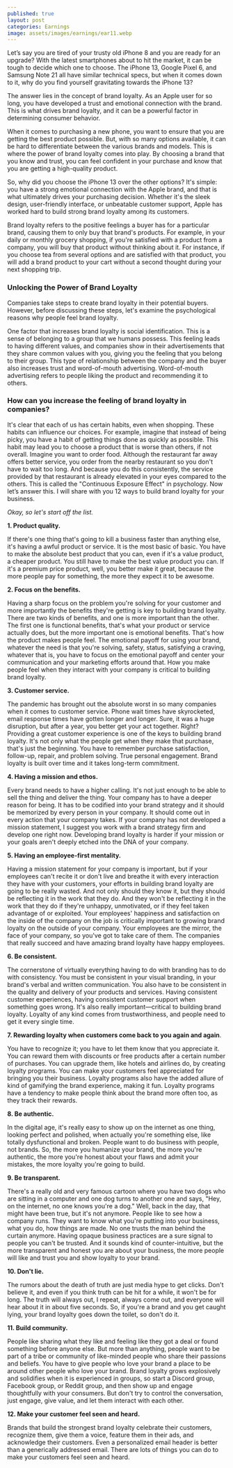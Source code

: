 ```yaml
---
published: true
layout: post
categories: Earnings
image: assets/images/earnings/ear11.webp
---
```


Let’s say you are tired of your trusty old iPhone 8 and you are ready for an upgrade? With the latest smartphones about to hit the market, it can be tough to decide which one to choose. The iPhone 13, Google Pixel 6, and Samsung Note 21 all have similar technical specs, but when it comes down to it, why do you find yourself gravitating towards the iPhone 13?

The answer lies in the concept of brand loyalty. As an Apple user for so long, you have developed a trust and emotional connection with the brand. This is what drives brand loyalty, and it can be a powerful factor in determining consumer behavior.

When it comes to purchasing a new phone, you want to ensure that you are getting the best product possible. But, with so many options available, it can be hard to differentiate between the various brands and models. This is where the power of brand loyalty comes into play. By choosing a brand that you know and trust, you can feel confident in your purchase and know that you are getting a high-quality product.

So, why did you choose the iPhone 13 over the other options? It's simple: you have a strong emotional connection with the Apple brand, and that is what ultimately drives your purchasing decision. Whether it's the sleek design, user-friendly interface, or unbeatable customer support, Apple has worked hard to build strong brand loyalty among its customers.

Brand loyalty refers to the positive feelings a buyer has for a particular brand, causing them to only buy that brand's products. For example, in your daily or monthly grocery shopping, if you're satisfied with a product from a company, you will buy that product without thinking about it. For instance, if you choose tea from several options and are satisfied with that product, you will add a brand product to your cart without a second thought during your next shopping trip.

### Unlocking the Power of Brand Loyalty
Companies take steps to create brand loyalty in their potential buyers. However, before discussing these steps, let's examine the psychological reasons why people feel brand loyalty.

One factor that increases brand loyalty is social identification. This is a sense of belonging to a group that we humans possess. This feeling leads to having different values, and companies show in their advertisements that they share common values with you, giving you the feeling that you belong to their group. This type of relationship between the company and the buyer also increases trust and word-of-mouth advertising. Word-of-mouth advertising refers to people liking the product and recommending it to others.

### How can you increase the feeling of brand loyalty in companies?
It's clear that each of us has certain habits, even when shopping. These habits can influence our choices. For example, imagine that instead of being picky, you have a habit of getting things done as quickly as possible. This habit may lead you to choose a product that is worse than others, if not overall. Imagine you want to order food. Although the restaurant far away offers better service, you order from the nearby restaurant so you don't have to wait too long. And because you do this consistently, the service provided by that restaurant is already elevated in your eyes compared to the others. This is called the "Continuous Exposure Effect" in psychology.
Now let’s answer this. I will share with you 12 ways to build brand loyalty for your business.

_Okay, so let's start off the list._

**1. Product quality.**

If there's one thing that's going to kill a business faster than anything else, it's having a awful product or service. It is the most basic of basic. You have to make the absolute best product that you can, even if it's a value product, a cheaper product. You still have to make the best value product you can. If it's a premium price product, well, you better make it great, because the more people pay for something, the more they expect it to be awesome.

**2. Focus on the benefits.**

Having a sharp focus on the problem you're solving for your customer and more importantly the benefits they're getting is key to building brand loyalty. There are two kinds of benefits, and one is more important than the other. The first one is functional benefits, that's what your product or service actually does, but the more important one is emotional benefits. That's how the product makes people feel. The emotional payoff for using your brand, whatever the need is that you're solving, safety, status, satisfying a craving, whatever that is, you have to focus on the emotional payoff and center your communication and your marketing efforts around that. How you make people feel when they interact with your company is critical to building brand loyalty.

**3. Customer service.**

The pandemic has brought out the absolute worst in so many companies when it comes to customer service. Phone wait times have skyrocketed, email response times have gotten longer and longer. Sure, it was a huge disruption, but after a year, you better get your act together. Right? Providing a great customer experience is one of the keys to building brand loyalty. It's not only what the people get when they make that purchase, that's just the beginning. You have to remember purchase satisfaction, follow-up, repair, and problem solving. True personal engagement. Brand loyalty is built over time and it takes long-term commitment.

**4. Having a mission and ethos.**

Every brand needs to have a higher calling. It's not just enough to be able to sell the thing and deliver the thing. Your company has to have a deeper reason for being. It has to be codified into your brand strategy and it should be memorized by every person in your company. It should come out in every action that your company takes. If your company has not developed a mission statement, I suggest you work with a brand strategy firm and develop one right now. Developing brand loyalty is harder if your mission or your goals aren't deeply etched into the DNA of your company.

**5. Having an employee-first mentality.**

Having a mission statement for your company is important, but if your employees can't recite it or don't live and breathe it with every interaction they have with your customers, your efforts in building brand loyalty are going to be really wasted. And not only should they know it, but they should be reflecting it in the work that they do. And they won't be reflecting it in the work that they do if they're unhappy, unmotivated, or if they feel taken advantage of or exploited. Your employees' happiness and satisfaction on the inside of the company on the job is critically important to growing brand loyalty on the outside of your company. Your employees are the mirror, the face of your company, so you've got to take care of them. The companies that really succeed and have amazing brand loyalty have happy employees.

**6. Be consistent.**

The cornerstone of virtually everything having to do with branding has to do with consistency. You must be consistent in your visual branding, in your brand's verbal and written communication. You also have to be consistent in the quality and delivery of your products and services. Having consistent customer experiences, having consistent customer support when something goes wrong. It's also really important—critical to building brand loyalty. Loyalty of any kind comes from trustworthiness, and people need to get it every single time. 

**7. Rewarding loyalty when customers come back to you again and again**. 

You have to recognize it; you have to let them know that you appreciate it. You can reward them with discounts or free products after a certain number of purchases. You can upgrade them, like hotels and airlines do, by creating loyalty programs. You can make your customers feel appreciated for bringing you their business. Loyalty programs also have the added allure of kind of gamifying the brand experience, making it fun. Loyalty programs have a tendency to make people think about the brand more often too, as they track their rewards.

**8. Be authentic.**

In the digital age, it's really easy to show up on the internet as one thing, looking perfect and polished, when actually you're something else, like totally dysfunctional and broken. People want to do business with people, not brands. So, the more you humanize your brand, the more you're authentic, the more you're honest about your flaws and admit your mistakes, the more loyalty you're going to build.

**9. Be transparent.**

There's a really old and very famous cartoon where you have two dogs who are sitting in a computer and one dog turns to another one and says, "Hey, on the internet, no one knows you're a dog." Well, back in the day, that might have been true, but it's not anymore. People like to see how a company runs. They want to know what you're putting into your business, what you do, how things are made. No one trusts the man behind the curtain anymore. Having opaque business practices are a sure signal to people you can't be trusted. And it sounds kind of counter-intuitive, but the more transparent and honest you are about your business, the more people will like and trust you and show loyalty to your brand.

**10. Don't lie.** 

The rumors about the death of truth are just media hype to get clicks. Don't believe it, and even if you think truth can be hit for a while, it won't be for long. The truth will always out, I repeat, always come out, and everyone will hear about it in about five seconds. So, if you're a brand and you get caught lying, your brand loyalty goes down the toilet, so don't do it.

**11. Build community.**

People like sharing what they like and feeling like they got a deal or found something before anyone else. But more than anything, people want to be part of a tribe or community of like-minded people who share their passions and beliefs. You have to give people who love your brand a place to be around other people who love your brand. Brand loyalty grows explosively and solidifies when it is experienced in groups, so start a Discord group, Facebook group, or Reddit group, and then show up and engage thoughtfully with your consumers. But don't try to control the conversation, just engage, give value, and let them interact with each other.

**12. Make your customer feel seen and heard.**

Brands that build the strongest brand loyalty celebrate their customers, recognize them, give them a voice, feature them in their ads, and acknowledge their customers. Even a personalized email header is better than a generically addressed email. There are lots of things you can do to make your customers feel seen and heard.
